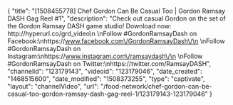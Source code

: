 {
    "title": "[1508455778] Chef Gordon Can Be Casual Too | Gordon Ramsay DASH Gag Reel #1",
    "description": "Check out casual Gordon on the set of the Gordon Ramsay DASH game studio! Download now: http:\/\/hyperurl.co\/grd_video\n \nFollow #GordonRamsayDash on Facebook:\nhttps:\/\/www.facebook.com\/GordonRamsayDash\/\n \nFollow #GordonRamsayDash on Instagram:\nhttps:\/\/www.instagram.com\/ramsaydash\/\n \nFollow #GordonRamsayDash on Twitter:\nhttps:\/\/twitter.com\/RamsayDASH",
    "channelid": "123179143",
    "videoid": "123179046",
    "date_created": "1468515600",
    "date_modified": "1508373255",
    "type": "captivate",
    "layout": "channelVideo",
    "url": "\/food-network\/chef-gordon-can-be-casual-too-gordon-ramsay-dash-gag-reel-1\/123179143-123179046"
}